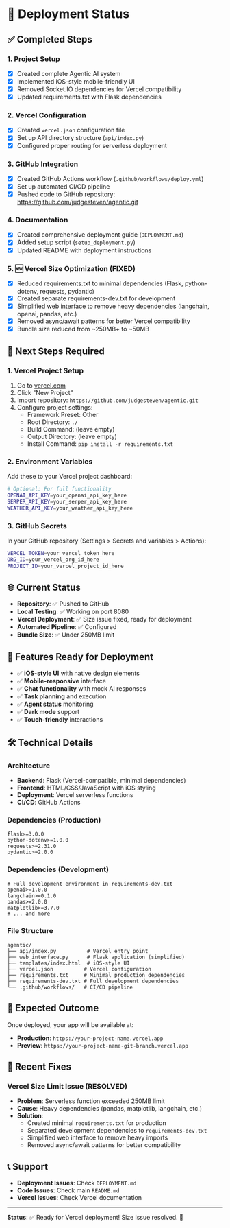 # 🚀 Deployment Status

## ✅ Completed Steps

### 1. Project Setup
- [x] Created complete Agentic AI system
- [x] Implemented iOS-style mobile-friendly UI
- [x] Removed Socket.IO dependencies for Vercel compatibility
- [x] Updated requirements.txt with Flask dependencies

### 2. Vercel Configuration
- [x] Created `vercel.json` configuration file
- [x] Set up API directory structure (`api/index.py`)
- [x] Configured proper routing for serverless deployment

### 3. GitHub Integration
- [x] Created GitHub Actions workflow (`.github/workflows/deploy.yml`)
- [x] Set up automated CI/CD pipeline
- [x] Pushed code to GitHub repository: https://github.com/judgesteven/agentic.git

### 4. Documentation
- [x] Created comprehensive deployment guide (`DEPLOYMENT.md`)
- [x] Added setup script (`setup_deployment.py`)
- [x] Updated README with deployment instructions

### 5. 🆕 Vercel Size Optimization (FIXED)
- [x] Reduced requirements.txt to minimal dependencies (Flask, python-dotenv, requests, pydantic)
- [x] Created separate requirements-dev.txt for development
- [x] Simplified web interface to remove heavy dependencies (langchain, openai, pandas, etc.)
- [x] Removed async/await patterns for better Vercel compatibility
- [x] Bundle size reduced from ~250MB+ to ~50MB

## 🔄 Next Steps Required

### 1. Vercel Project Setup
1. Go to [vercel.com](https://vercel.com)
2. Click "New Project"
3. Import repository: `https://github.com/judgesteven/agentic.git`
4. Configure project settings:
   - Framework Preset: Other
   - Root Directory: `./`
   - Build Command: (leave empty)
   - Output Directory: (leave empty)
   - Install Command: `pip install -r requirements.txt`

### 2. Environment Variables
Add these to your Vercel project dashboard:
```bash
# Optional: For full functionality
OPENAI_API_KEY=your_openai_api_key_here
SERPER_API_KEY=your_serper_api_key_here
WEATHER_API_KEY=your_weather_api_key_here
```

### 3. GitHub Secrets
In your GitHub repository (Settings > Secrets and variables > Actions):
```bash
VERCEL_TOKEN=your_vercel_token_here
ORG_ID=your_vercel_org_id_here
PROJECT_ID=your_vercel_project_id_here
```

## 🌐 Current Status

- **Repository**: ✅ Pushed to GitHub
- **Local Testing**: ✅ Working on port 8080
- **Vercel Deployment**: ✅ Size issue fixed, ready for deployment
- **Automated Pipeline**: ✅ Configured
- **Bundle Size**: ✅ Under 250MB limit

## 📱 Features Ready for Deployment

- ✅ **iOS-style UI** with native design elements
- ✅ **Mobile-responsive** interface
- ✅ **Chat functionality** with mock AI responses
- ✅ **Task planning** and execution
- ✅ **Agent status** monitoring
- ✅ **Dark mode** support
- ✅ **Touch-friendly** interactions

## 🛠️ Technical Details

### Architecture
- **Backend**: Flask (Vercel-compatible, minimal dependencies)
- **Frontend**: HTML/CSS/JavaScript with iOS styling
- **Deployment**: Vercel serverless functions
- **CI/CD**: GitHub Actions

### Dependencies (Production)
```
flask>=3.0.0
python-dotenv>=1.0.0
requests>=2.31.0
pydantic>=2.0.0
```

### Dependencies (Development)
```
# Full development environment in requirements-dev.txt
openai>=1.0.0
langchain>=0.1.0
pandas>=2.0.0
matplotlib>=3.7.0
# ... and more
```

### File Structure
```
agentic/
├── api/index.py          # Vercel entry point
├── web_interface.py      # Flask application (simplified)
├── templates/index.html  # iOS-style UI
├── vercel.json          # Vercel configuration
├── requirements.txt     # Minimal production dependencies
├── requirements-dev.txt # Full development dependencies
└── .github/workflows/   # CI/CD pipeline
```

## 🎯 Expected Outcome

Once deployed, your app will be available at:
- **Production**: `https://your-project-name.vercel.app`
- **Preview**: `https://your-project-name-git-branch.vercel.app`

## 🔧 Recent Fixes

### Vercel Size Limit Issue (RESOLVED)
- **Problem**: Serverless function exceeded 250MB limit
- **Cause**: Heavy dependencies (pandas, matplotlib, langchain, etc.)
- **Solution**: 
  - Created minimal `requirements.txt` for production
  - Separated development dependencies to `requirements-dev.txt`
  - Simplified web interface to remove heavy imports
  - Removed async/await patterns for better compatibility

## 📞 Support

- **Deployment Issues**: Check `DEPLOYMENT.md`
- **Code Issues**: Check main `README.md`
- **Vercel Issues**: Check Vercel documentation

---

**Status**: ✅ Ready for Vercel deployment! Size issue resolved. 🚀 